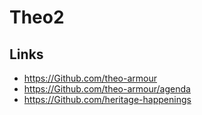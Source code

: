 # Theo2
## Links
* https://Github.com/theo-armour
* https://Github.com/theo-armour/agenda
* https://Github.com/heritage-happenings
